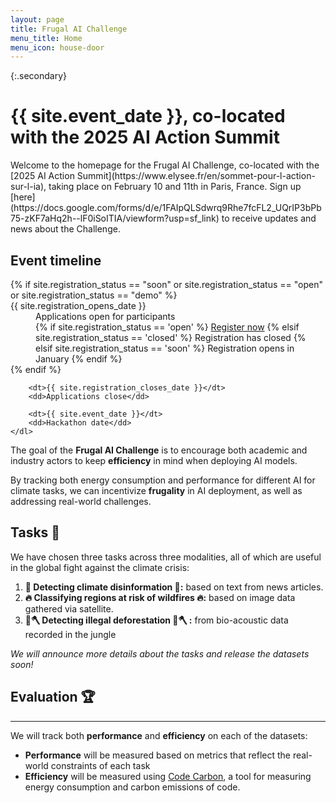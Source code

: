 ```yaml
---
layout: page
title: Frugal AI Challenge
menu_title: Home
menu_icon: house-door
---
```


{:.secondary}
# {{ site.event_date }}, co-located with the 2025 AI Action Summit

<!-- REMOVE THIS SECTION when you use this template -->
<div class="lead" markdown="1">
Welcome to the homepage for the Frugal AI Challenge, co-located with the [2025 AI Action Summit](https://www.elysee.fr/en/sommet-pour-l-action-sur-l-ia), taking place on February 10 and 11th in Paris, France.
Sign up [here](https://docs.google.com/forms/d/e/1FAIpQLSdwrq9Rhe7fcFL2_UQrIP3bPb75-zKF7aHq2h--lF0iSoITIA/viewform?usp=sf_link) to receive updates and news about the Challenge.
</div>
<!-- END of section to remove -->

<div class="aside">
    <h2><i class="bi bi-calendar3"></i> Event timeline</h2>
    <dl>
        {% if site.registration_status == "soon" or site.registration_status == "open" or site.registration_status == "demo" %}
            <dt>{{ site.registration_opens_date }}</dt>
            <dd>
                Applications open for participants<br>
                {% if site.registration_status == 'open' %}
                    <a href="{{ site.baseurl }}{% link registration.md %}" class="btn">Register now</a>
                {% elsif site.registration_status == 'closed' %}
                    <a class="btn disabled">Registration has closed</a>
                {% elsif site.registration_status == 'soon' %}
                    <a class="btn disabled">Registration opens in January</a>
                {% endif %}
            </dd>
        {% endif %}

        <dt>{{ site.registration_closes_date }}</dt>
        <dd>Applications close</dd>

        <dt>{{ site.event_date }}</dt>
        <dd>Hackathon date</dd>
    </dl>
</div>

The goal of the **Frugal AI Challenge** is to encourage both academic and industry actors to keep **efficiency** in mind when deploying AI models. 

By tracking both energy consumption and performance for different AI for climate tasks, we can incentivize **frugality** in AI deployment, as well as addressing real-world challenges.

## Tasks 🥇

We have chosen three tasks across three modalities, all of which are useful in the global fight against the climate crisis:

1. **📝 Detecting climate disinformation 📝:** based on text from news articles.
2. **🔥 Classifying regions at risk of wildfires 🔥:** based on image data gathered via satellite.
3. **🌳🪓 Detecting illegal deforestation 🌳🪓 :** from bio-acoustic data recorded in the jungle

*We will announce more details about the tasks and release the datasets soon!*

##  Evaluation 🏆

---

We will track both **performance** and **efficiency** on each of the datasets:

- **Performance** will be measured based on metrics that reflect the real-world constraints of each task
- **Efficiency** will be measured using [Code Carbon](https://github.com/mlco2/codecarbon), a tool for measuring energy consumption and carbon emissions of code.
  
